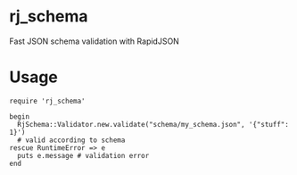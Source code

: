 # rj_schema
Fast JSON schema validation with RapidJSON
# Usage
```
require 'rj_schema'

begin
  RjSchema::Validator.new.validate("schema/my_schema.json", '{"stuff": 1}')
  # valid according to schema
rescue RuntimeError => e
  puts e.message # validation error
end
```
